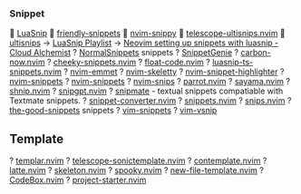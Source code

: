 ### Snippet
 
 [LuaSnip](https://github.com/L3MON4D3/LuaSnip)
 [friendly-snippets](https://github.com/rafamadriz/friendly-snippets)
 [nvim-snippy](https://github.com/dcampos/nvim-snippy)
 [telescope-ultisnips.nvim](https://github.com/fhill2/telescope-ultisnips.nvim)
 [ultisnips](https://github.com/SirVer/ultisnips)
-> [LuaSnip Playlist](https://www.youtube.com/playlist?list=PL0EgBggsoPCnZ3a6c0pZuQRMgS_Z8-Fnr)
-> [Neovim setting up snippets with luasnip - Cloud Alchemist](https://sbulav.github.io/vim/neovim-setting-up-luasnip/)
? [NormalSnippets](https://github.com/Zeioth/NormalSnippets) snippets
? [SnippetGenie](https://github.com/ziontee113/SnippetGenie)
? [carbon-now.nvim](https://github.com/ellisonleao/carbon-now.nvim)
? [cheeky-snippets.nvim](https://github.com/madskjeldgaard/cheeky-snippets.nvim)
? [float-code.nvim](https://github.com/joyme123/float-code.nvim)
? [luasnip-ts-snippets.nvim](https://github.com/filipgodlewski/luasnip-ts-snippets.nvim)
? [nvim-emmet](https://github.com/olrtg/nvim-emmet)
? [nvim-skeletty](https://github.com/karamellpelle/nvim-skeletty)
? [nvim-snippet-highlighter](https://github.com/wwkayak/nvim-snippet-highlighter)
? [nvim-snippets](https://github.com/garymjr/nvim-snippets)
? [nvim-snippets](https://github.com/josa42/nvim-snippets)
? [nvim-snips](https://github.com/s1n7ax/nvim-snips)
? [parrot.nvim](https://github.com/haolian9/parrot.nvim)
? [sayama.nvim](https://github.com/CrispyBaccoon/sayama.nvim)
? [shnip.nvim](https://github.com/jake-stewart/shnip.nvim)
? [snipgpt.nvim](https://github.com/cristianoliveira/snipgpt.nvim)
? [snipmate](https://github.com/garbas/vim-snipmate) - textual snippets compatiable with Textmate snippets.
? [snippet-converter.nvim](https://github.com/smjonas/snippet-converter.nvim)
? [snippets.nvim](https://github.com/norcalli/snippets.nvim)
? [snips.nvim](https://github.com/Sanix-Darker/snips.nvim)
? [the-good-snippets](https://github.com/VonHeikemen/the-good-snippets) snippets
? [vim-snippets](https://github.com/honza/vim-snippets)
? [vim-vsnip](https://github.com/hrsh7th/vim-vsnip)

## Template

? [templar.nvim](https://github.com/vigoux/templar.nvim)
? [telescope-sonictemplate.nvim](https://github.com/tamago324/telescope-sonictemplate.nvim)
? [contemplate.nvim](https://github.com/nkhlmn/contemplate.nvim)
? [latte.nvim](https://github.com/kuuote/latte.nvim)
? [skeleton.nvim](https://github.com/xvzc/skeleton.nvim)
? [spooky.nvim](https://github.com/Futarimiti/spooky.nvim)
? [new-file-template.nvim](https://github.com/otavioschwanck/new-file-template.nvim)
? [CodeBox.nvim](https://github.com/FabrizioPerria/CodeBox.nvim)
? [project-starter.nvim](https://github.com/KDesp73/project-starter.nvim)

